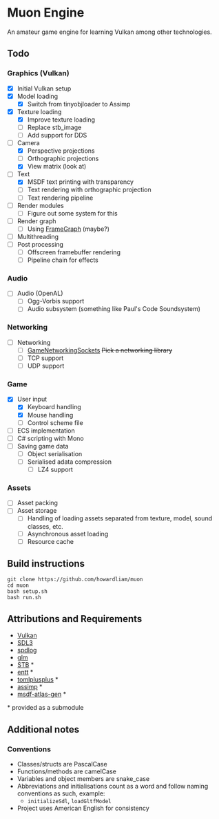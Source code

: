 # Muon Engine
An amateur game engine for learning Vulkan among other technologies.

## Todo
### Graphics (Vulkan)
- [x] Initial Vulkan setup
- [x] Model loading
  - [x] Switch from tinyobjloader to Assimp
- [x] Texture loading
  - [x] Improve texture loading
  - [ ] Replace stb_image
  - [ ] Add support for DDS
- [ ] Camera
  - [x] Perspective projections
  - [ ] Orthographic projections
  - [x] View matrix (look at)
- [ ] Text
  - [x] MSDF text printing with transparency
  - [ ] Text rendering with orthographic projection
  - [ ] Text rendering pipeline
- [ ] Render modules
  - [ ] Figure out some system for this
- [ ] Render graph
  - [ ] Using [FrameGraph](https://github.com/skaarj1989/FrameGraph) (maybe?)
- [ ] Multithreading
- [ ] Post processing
  - [ ] Offscreen framebuffer rendering
  - [ ] Pipeline chain for effects

### Audio
- [ ] Audio (OpenAL)
  - [ ] Ogg-Vorbis support
  - [ ] Audio subsystem (something like Paul's Code Soundsystem)

### Networking
- [ ] Networking
  - [ ] [GameNetworkingSockets](https://github.com/ValveSoftware/GameNetworkingSockets) ~~Pick a networking library~~
  - [ ] TCP support
  - [ ] UDP support

### Game
- [x] User input
  - [x] Keyboard handling
  - [x] Mouse handling
  - [ ] Control scheme file
- [ ] ECS implementation
- [ ] C# scripting with Mono
- [ ] Saving game data
  - [ ] Object serialisation
  - [ ] Serialised adata compression
    - [ ] LZ4 support

### Assets
- [ ] Asset packing
- [ ] Asset storage
  - [ ] Handling of loading assets separated from texture, model, sound classes, etc.
  - [ ] Asynchronous asset loading
  - [ ] Resource cache

## Build instructions
```
git clone https://github.com/howardliam/muon
cd muon
bash setup.sh
bash run.sh
```

## Attributions and Requirements
- [Vulkan](https://www.vulkan.org/)
- [SDL3](https://www.libsdl.org/index.php)
- [spdlog](https://github.com/gabime/spdlog)
- [glm](https://github.com/g-truc/glm)
- [STB](https://github.com/nothings/stb) *
- [entt](https://github.com/skypjack/entt) *
- [tomlplusplus](https://github.com/marzer/tomlplusplus) *
- [assimp](https://github.com/assimp/assimp) *
- [msdf-atlas-gen](https://github.com/Chlumsky/msdf-atlas-gen) *

\* provided as a submodule

## Additional notes
### Conventions
- Classes/structs are PascalCase
- Functions/methods are camelCase
- Variables and object members are snake_case
- Abbreviations and initialisations count as a word and
  follow naming conventions as such, example:
  - `initializeSdl`, `loadGltfModel`
- Project uses American English for consistency
